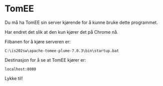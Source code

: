 # TomEE
Du må ha TomEE sin server kjørende for å kunne bruke dette programmet. 

Har endret det slik at den kun kjører det på Chrome nå.

Filbanen for å kjøre serveren er:
    
    C:\is202sw\apache-tomee-plume-7.0.3\bin\startup.bat

Destinasjon for å se at TomEE kjører er:

    localhost:8080
    
Lykke til!
